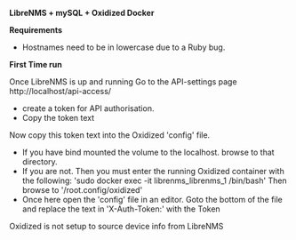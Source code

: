 **LibreNMS + mySQL + Oxidized Docker**

**Requirements**
* Hostnames need to be in lowercase due to a Ruby bug.


**First Time run**

Once LibreNMS is up and running Go to the API-settings page
http://localhost/api-access/
* create a token for API authorisation.  
* Copy the token text


Now copy this token text into the Oxidized 'config' file.
* If you have bind mounted the volume to the localhost.
browse to that directory.
* If you are not.  Then you must enter the running Oxidized
container with the following:
'sudo docker exec -it librenms_librenms_1 /bin/bash'
Then browse to '/root.config/oxidized'
* Once here open the 'config' file in an editor.  Goto the bottom of the
file and replace the text in 'X-Auth-Token:' with the Token

Oxidized is not setup to source device info from LibreNMS
